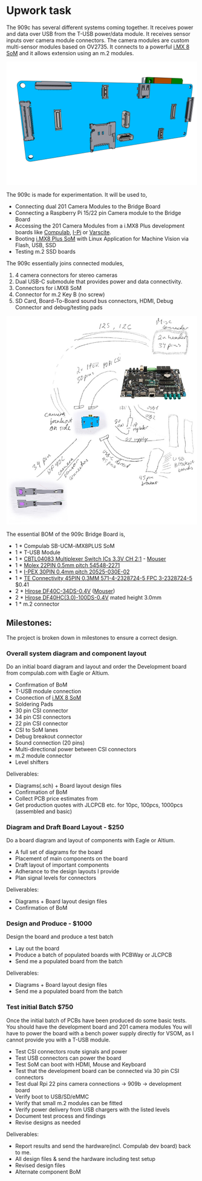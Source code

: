 # Upwork task

The 909c has several different systems coming together. 
It receives power and data over USB from the T-USB power/data module. 
It receives sensor inputs over camera module connectors.
The camera modules are custom multi-sensor modules based on OV2735.
It connects to a powerful [i.MX 8 SoM](https://www.compulab.com/products/computer-on-modules/ucm-imx8m-plus-nxp-i-mx-8m-plus-som-system-on-module-computer/) and it allows extension using an m.2 modules.

![Ziloo Bridge Board 909c](./ziloo-bridge-909c.png)

The 909c is made for experimentation. It will be used to,

- Connecting dual 201 Camera Modules to the Bridge Board
- Connecting a Raspberry Pi 15/22 pin Camera module to the Bridge Board
- Accessing the 201 Camera Modules from a i.MX8 Plus development boards like [Compulab](https://www.compulab.com/products/carrier-boards/sb-ucmimx8plus-carrier-board/), [I-Pi](https://www.ipi.wiki/products/i-pi-smarcplus-imx8mp) or [Varscite](https://www.variscite.com/product/system-on-module-som/cortex-a53-krait/dart-mx8m-plus-nxp-i-mx-8m-plus/#evaluation-kit).
- Booting [i.MX8 Plus SoM]() with Linux Application for Machine Vision via Flash, USB, SSD
- Testing m.2 SSD boards

The 909c essentially joins connected modules,

1) 4 camera connectors for stereo cameras
2) Dual USB-C submodule that provides power and data connectivity.
3) Connectors for i.MX8 SoM
4) Connector for m.2 Key B (no screw)
5) SD Card, Board-To-Board sound bus connectors, HDMI, Debug Connector and debug/testing pads

![Slightly outdated 909b Bridge Board hookup](./909-hookup.jpg)

The essential BOM of the 909c Bridge Board is,

- 1 * Compulab SB-UCM-iMX8PLUS SoM
- 1 * T-USB Module
- 1 * [CBTL04083 Multiplexer Switch ICs 3.3V CH 2:1](https://www.nxp.com/part/CBTL04083ABS#/) - [Mouser](https://www.mouser.ch/ProductDetail/NXP-Semiconductors/CBTL04083ABS518?qs=sGAEpiMZZMtRgJo%2FZ%2FMF7P%2Fv50GZnMfoakbaY6SsrwU%3D)
- 1 * [Molex 22PIN 0.5mm pitch 54548-2271](https://www.molex.com/molex/products/part-detail/ffc_fpc_connectors/0545482271)
- 1 * [I-PEX 30PIN 0.4mm pitch 20525-030E-02](https://www.i-pex.com/product/cabline-ca)
- 1 * [TE Connectivity 45PIN 0.3MM 571-4-2328724-5 FPC 3-2328724-5](https://www.te.com/usa-en/product-4-2328724-5.html) $0.41
- 2 * [Hirose DF40C-34DS-0.4V](https://www.hirose.com/en/product/p/CL0684-4023-0-51) ([Mouser](https://www.mouser.ch/ProductDetail/Hirose-Connector/DF40C-34DS-04V51?qs=vcbW%252B4%252BSTIpg26DsEbj1iQ%3D%3D))
- 2 * [Hirose DF40HC(3.0)-100DS-0.4V](https://www.hirose.com/en/product/p/CL0684-4151-0-51) mated height 3.0mm
- 1 * m.2 connector


## Milestones:

The project is broken down in milestones to ensure a correct design.

### Overall system diagram and component layout

Do an initial board diagram and layout and order the Development board from compulab.com
 with Eagle or Altium.

- Confirmation of BoM
- T-USB module connection
- Coonection of [i.MX 8 SoM](https://www.compulab.com/products/computer-on-modules/ucm-imx8m-plus-nxp-i-mx-8m-plus-som-system-on-module-computer/)
- Soldering Pads
- 30 pin CSI connector
- 34 pin CSI connectors
- 22 pin CSI connector
- CSI to SoM lanes
- Debug breakout connector
- Sound connection (20 pins)
- Multi-directional power between CSI connectors
- m.2 module connector
- Level shifters


Deliverables:

- Diagrams(.sch) + Board layout design files
- Confirmation of BoM
- Collect PCB price estimates from 
- Get production quotes with JLCPCB etc. for 10pc, 100pcs, 1000pcs (assembled and basic)


### Diagram and Draft Board Layout - $250

Do a board diagram and layout of components with Eagle or Altium.

- A full set of diagrams for the board
- Placement of main components on the board
- Draft layout of important components
- Adherance to the design layouts I provide
- Plan signal levels for connectors

Deliverables:

- Diagrams + Board layout design files
- Confirmation of BoM


### Design and Produce - $1000

Design the board and produce a test batch

- Lay out the board
- Produce a batch of populated boards with PCBWay or JLCPCB
- Send me a populated board from the batch

Deliverables:

- Diagrams + Board layout design files
- Send me a populated board from the batch



### Test initial Batch $750

Once the initial batch of PCBs have been produced do some basic tests.
You should have the development board and 201 camera modules
You will have to power the board with a bench power supply directly for VSOM,
as I cannot provide you with a T-USB module.

- Test CSI connectors route signals and power
- Test USB connectors can power the board
- Test SoM can boot with HDMI, Mouse and Keyboard
- Test that the development board can be connected via 30 pin CSI connectors
- Test dual Rpi 22 pins camera connections -> 909b -> development board 
- Verify boot to USB/SD/eMMC
- Verify that small m.2 modules can be fitted
- Verify power delivery from USB chargers with the listed levels
- Document test process and findings
- Revise designs as needed


Deliverables:

- Report results and send the hardware(incl. Compulab dev board) back to me.
- All design files & send the hardware including test setup
- Revised design files
- Alternate component BoM

